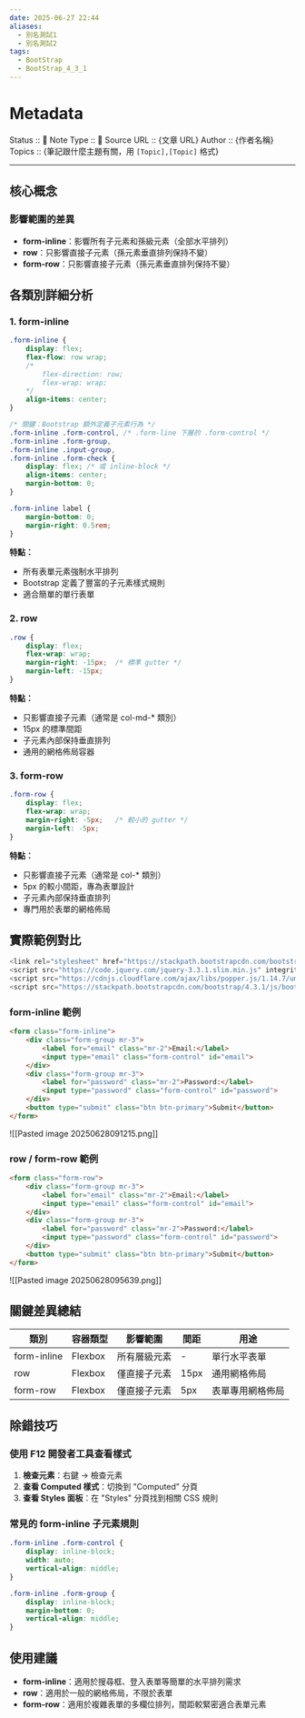 ```yaml
---
date: 2025-06-27 22:44
aliases:
  - 別名測試1
  - 別名測試2
tags:
  - BootStrap
  - BootStrap_4_3_1
---
```

# Metadata
Status :: 🌱
Note Type :: 📰
Source URL :: {文章 URL}
Author :: {作者名稱}
Topics :: {筆記跟什麼主題有關，用 `[Topic],[Topic]` 格式}

---

## 核心概念

### 影響範圍的差異

- **form-inline**：影響所有子元素和孫級元素（全部水平排列）
- **row**：只影響直接子元素（孫元素垂直排列保持不變）
- **form-row**：只影響直接子元素（孫元素垂直排列保持不變）

## 各類別詳細分析

### 1. form-inline

```css
.form-inline {
    display: flex;
    flex-flow: row wrap;
	/*
		flex-direction: row;
		flex-wrap: wrap;    
	*/
    align-items: center;
}

/* 關鍵：Bootstrap 額外定義子元素行為 */
.form-inline .form-control, /* .form-line 下層的 .form-control */
.form-inline .form-group,
.form-inline .input-group,
.form-inline .form-check {
    display: flex; /* 或 inline-block */
    align-items: center;
    margin-bottom: 0;
}

.form-inline label {
    margin-bottom: 0;
    margin-right: 0.5rem;
}
```

**特點：**

- 所有表單元素強制水平排列
- Bootstrap 定義了豐富的子元素樣式規則
- 適合簡單的單行表單

### 2. row

```css
.row {
    display: flex;
    flex-wrap: wrap;
    margin-right: -15px;  /* 標準 gutter */
    margin-left: -15px;
}
```

**特點：**

- 只影響直接子元素（通常是 col-md-* 類別）
- 15px 的標準間距
- 子元素內部保持垂直排列
- 通用的網格佈局容器

### 3. form-row

```css
.form-row {
    display: flex;
    flex-wrap: wrap;
    margin-right: -5px;   /* 較小的 gutter */
    margin-left: -5px;
}
```

**特點：**

- 只影響直接子元素（通常是 col-* 類別）
- 5px 的較小間距，專為表單設計
- 子元素內部保持垂直排列
- 專門用於表單的網格佈局

## 實際範例對比

```javascript
<link rel="stylesheet" href="https://stackpath.bootstrapcdn.com/bootstrap/4.3.1/css/bootstrap.min.css" integrity="sha384-ggOyR0iXCbMQv3Xipma34MD+dH/1fQ784/j6cY/iJTQUOhcWr7x9JvoRxT2MZw1T" crossorigin="anonymous">	
<script src="https://code.jquery.com/jquery-3.3.1.slim.min.js" integrity="sha384-q8i/X+965DzO0rT7abK41JStQIAqVgRVzpbzo5smXKp4YfRvH+8abtTE1Pi6jizo" crossorigin="anonymous"></script>
<script src="https://cdnjs.cloudflare.com/ajax/libs/popper.js/1.14.7/umd/popper.min.js" integrity="sha384-UO2eT0CpHqdSJQ6hJty5KVphtPhzWj9WO1clHTMGa3JDZwrnQq4sF86dIHNDz0W1" crossorigin="anonymous"></script>
<script src="https://stackpath.bootstrapcdn.com/bootstrap/4.3.1/js/bootstrap.min.js" integrity="sha384-JjSmVgyd0p3pXB1rRibZUAYoIIy6OrQ6VrjIEaFf/nJGzIxFDsf4x0xIM+B07jRM" crossorigin="anonymous"></script>
```

### form-inline 範例

```html
<form class="form-inline">
	<div class="form-group mr-3">
	    <label for="email" class="mr-2">Email:</label>
	    <input type="email" class="form-control" id="email">
	</div>
	<div class="form-group mr-3">
	    <label for="password" class="mr-2">Password:</label>
	    <input type="password" class="form-control" id="password">
	</div>
	<button type="submit" class="btn btn-primary">Submit</button>
</form>
```

![[Pasted image 20250628091215.png]]
### row / form-row 範例

```html
<form class="form-row">
	<div class="form-group mr-3">
	    <label for="email" class="mr-2">Email:</label>
	    <input type="email" class="form-control" id="email">
	</div>
	<div class="form-group mr-3">
	    <label for="password" class="mr-2">Password:</label>
	    <input type="password" class="form-control" id="password">
	</div>
	<button type="submit" class="btn btn-primary">Submit</button>
</form>
```

![[Pasted image 20250628095639.png]]
## 關鍵差異總結

|類別|容器類型|影響範圍|間距|用途|
|---|---|---|---|---|
|form-inline|Flexbox|所有層級元素|-|單行水平表單|
|row|Flexbox|僅直接子元素|15px|通用網格佈局|
|form-row|Flexbox|僅直接子元素|5px|表單專用網格佈局|

## 除錯技巧

### 使用 F12 開發者工具查看樣式

1. **檢查元素**：右鍵 → 檢查元素
2. **查看 Computed 樣式**：切換到 "Computed" 分頁
3. **查看 Styles 面板**：在 "Styles" 分頁找到相關 CSS 規則

### 常見的 form-inline 子元素規則

```css
.form-inline .form-control {
    display: inline-block;
    width: auto;
    vertical-align: middle;
}

.form-inline .form-group {
    display: inline-block;
    margin-bottom: 0;
    vertical-align: middle;
}
```

## 使用建議

- **form-inline**：適用於搜尋框、登入表單等簡單的水平排列需求
- **row**：適用於一般的網格佈局，不限於表單
- **form-row**：適用於複雜表單的多欄位排列，間距較緊密適合表單元素